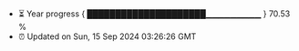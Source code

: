 - ⏳ Year progress { █████████████████████▁▁▁▁▁▁▁▁▁ } 70.53 %
- ⏰ Updated on Sun, 15 Sep 2024 03:26:26 GMT

